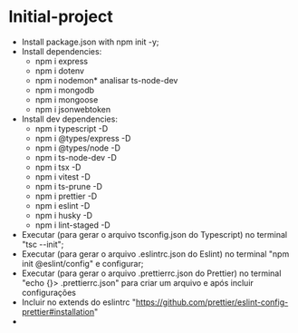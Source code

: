 # Initial-project

- Install package.json with npm init -y;
- Install dependencies:
  - npm i express
  - npm i dotenv
  - npm i nodemon* analisar ts-node-dev
  - npm i mongodb
  - npm i mongoose
  - npm i jsonwebtoken
- Install dev dependencies:
  - npm i typescript -D
  - npm i @types/express -D
  - npm i @types/node -D
  - npm i ts-node-dev -D
  - npm i tsx -D
  - npm i vitest -D
  - npm i ts-prune -D
  - npm i prettier -D
  - npm i eslint -D
  - npm i husky -D
  - npm i lint-staged -D
- Executar (para gerar o arquivo tsconfig.json do Typescript) no terminal "tsc --init";
- Executar (para gerar o arquivo .eslintrc.json do Eslint) no terminal "npm init @eslint/config" e configurar;
- Executar (para gerar o arquivo .prettierrc.json do Prettier) no terminal "echo {}> .prettierrc.json" para criar um arquivo e após incluir configurações
- Incluir no extends do eslintrc "https://github.com/prettier/eslint-config-prettier#installation"
- 